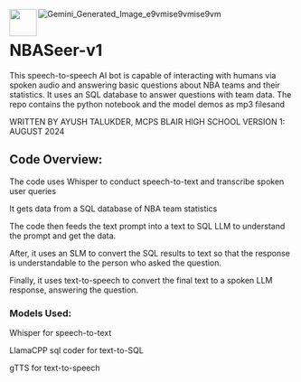 ![Gemini_Generated_Image_e9vmise9vmise9vm]()
<a href="url"><img src="(https://github.com/user-attachments/assets/206edd7d-e948-4b3f-a6d0-c23651518f4b)" align="left" height="48" width="48" ></a>

# NBASeer-v1
This speech-to-speech AI bot is capable of interacting with humans via spoken audio and answering basic questions about NBA teams and their statistics. It uses an SQL database to answer questions with team data. The repo contains the python notebook and the model demos as mp3 filesand
 
WRITTEN BY AYUSH TALUKDER, MCPS BLAIR HIGH SCHOOL
VERSION 1: AUGUST 2024
## Code Overview:
The code uses Whisper to conduct speech-to-text and transcribe spoken user queries

It gets data from a SQL database of NBA team statistics

The code then feeds the text prompt into a text to SQL LLM to understand the prompt and get the data.

After, it uses an SLM to convert the SQL results to text so that the response is understandable to the person who asked the question.

Finally, it uses text-to-speech to convert the final text to a spoken LLM response, answering the question.


### Models Used:
Whisper for speech-to-text

LlamaCPP sql coder for text-to-SQL

gTTS for text-to-speech
